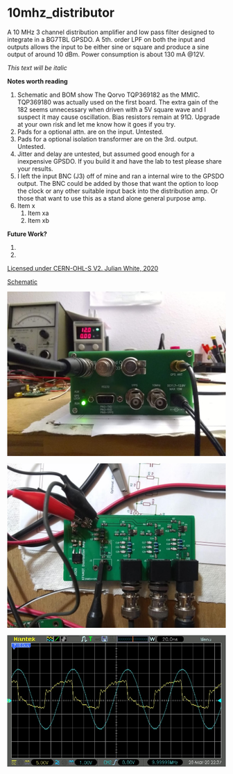 # 10mhz_distributor
A 10 MHz 3 channel distribution amplifier and low pass filter designed to integrate in a BG7TBL GPSDO. A 5th. order LPF on both the input and outputs allows the input to be either sine or square and produce a sine output of around 10 dBm.
Power consumption is about 130 mA @12V.

*This text will be italic*

**Notes worth reading**

1. Schematic and BOM show The Qorvo TQP369182 as the MMIC. TQP369180 was actually used on the first board. The extra gain of the 182 seems unnecessary when driven with a 5V square wave and I suspect it may cause oscillation. Bias resistors remain at 91Ω. Upgrade at your own risk and let me know how it goes if you try.
1. Pads for a optional attn. are on the input. Untested.
1. Pads for a optional isolation transformer are on the 3rd. output. Untested.
1. Jitter and delay are untested, but assumed good enough for a inexpensive GPSDO. If you build it and have the lab to test please share your results.
1. I left the input BNC (J3) off of mine and ran a internal wire to the GPSDO output. The BNC could be added by those that want the option to loop the clock or any other suitable input back into the distribution amp. Or those that want to use this as a stand alone general purpose amp.
1. Item x
   1. Item xa
   1. Item xb
   
 **Future Work?**
 
 1.
 1.

[Licensed under CERN-OHL-S V2. Julian White, 2020](https://www.ohwr.org/project/cernohl/wikis/home)

[Schematic](https://github.com/kf4mot/10mhz_distributor/blob/master/hardware/10mhz_distributor_r1.pdf)

[comment]: # (This actually is the most platform independent comment/needs blank line before)

![Completed](https://github.com/kf4mot/10mhz_distributor/blob/master/images/finished-gpsdo.jpg "Completed")

![BoardTop](https://github.com/kf4mot/10mhz_distributor/blob/master/images/board-assy-top.jpg)

![](https://github.com/kf4mot/10mhz_distributor/blob/master/images/scope-in-out-10mhz.jpg)
